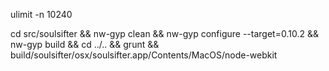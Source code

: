 ulimit -n 10240

cd src/soulsifter && nw-gyp clean && nw-gyp configure --target=0.10.2 && nw-gyp build && cd ../.. && grunt && build/soulsifter/osx/soulsifter.app/Contents/MacOS/node-webkit

